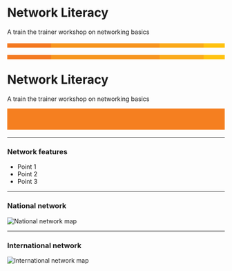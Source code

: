 # Network Literacy

A train the trainer workshop on networking basics

![Beam line](AARNet-specific/AARNet_OrangeBeam.png)

<img style="float: right;" src="AARNet-specific/AARNet_OrangeBeam.png">

---
# Network Literacy

A train the trainer workshop on networking basics

![Single line](AARNet-specific/AARNet_single_line.png)

---

### Network features

- Point 1
- Point 2
- Point 3

---
### National network

![National network map](https://www.aarnet.edu.au/images/uploads/main/AARNet_International_Map_082017.png)

---
### International network

![International network map](https://www.aarnet.edu.au/images/uploads/main/AARNet_International_Map_082017.png)

